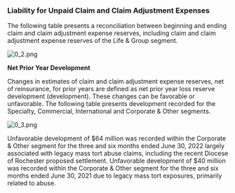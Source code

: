 ### Liability for Unpaid Claim and Claim Adjustment Expenses

The following table presents a reconciliation between beginning and ending claim and claim adjustment expense reserves, including claim and claim adjustment expense reserves of the Life & Group segment.

![0_2.png](0_2.png)

**Net Prior Year Development**

Changes in estimates of claim and claim adjustment expense reserves, net of reinsurance, for prior years are defined as net prior year loss reserve development (development). These changes can be favorable or unfavorable. The following table presents development recorded for the Specialty, Commercial, International and Corporate & Other segments.

![0_3.png](0_3.png)

Unfavorable development of $64 million was recorded within the Corporate & Other segment for the three and six months ended June 30, 2022 largely associated with legacy mass tort abuse claims, including the recent Diocese of Rochester proposed settlement. Unfavorable development of $40 million was recorded within the Corporate & Other segment for the three and six months ended June 30, 2021 due to legacy mass tort exposures, primarily related to abuse.